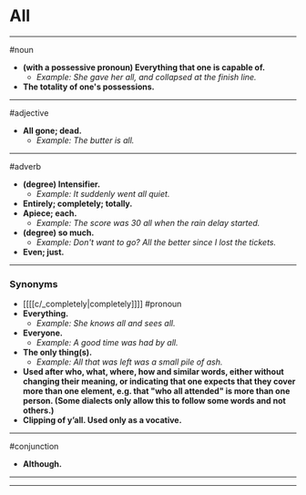 # All
---
#noun
- **(with a possessive pronoun) Everything that one is capable of.**
	- _Example: She gave her all, and collapsed at the finish line._
- **The totality of one's possessions.**
---
#adjective
- **All gone; dead.**
	- _Example: The butter is all._
---
#adverb
- **(degree) Intensifier.**
	- _Example: It suddenly went all quiet._
- **Entirely; completely; totally.**
- **Apiece; each.**
	- _Example: The score was 30 all when the rain delay started._
- **(degree) so much.**
	- _Example: Don't want to go? All the better since I lost the tickets._
- **Even; just.**
---
### Synonyms
- [[[[c/_completely|completely]]]]
#pronoun
- **Everything.**
	- _Example: She knows all and sees all._
- **Everyone.**
	- _Example: A good time was had by all._
- **The only thing(s).**
	- _Example: All that was left was a small pile of ash._
- **Used after who, what, where, how and similar words, either without changing their meaning, or indicating that one expects that they cover more than one element, e.g. that "who all attended" is more than one person. (Some dialects only allow this to follow some words and not others.)**
- **Clipping of y’all. Used only as a vocative.**
---
#conjunction
- **Although.**
---
---
